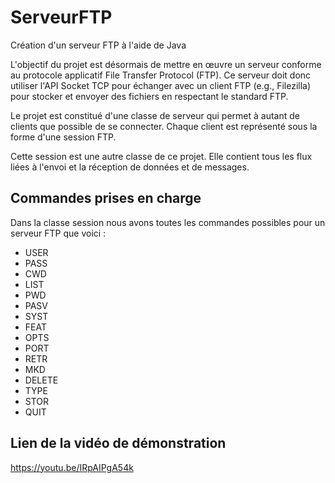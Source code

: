 # ServeurFTP
Création d'un serveur FTP à l'aide de Java

L'objectif du projet est désormais de mettre en œuvre un serveur conforme au protocole applicatif File Transfer Protocol (FTP). Ce serveur doit donc utiliser l'API Socket TCP pour échanger avec un client FTP (e.g., Filezilla) pour stocker et envoyer des fichiers en respectant le standard FTP.

Le projet est constitué d'une classe de serveur qui permet à autant de clients que possible de se connecter. Chaque client est représenté sous la forme d'une session FTP.

Cette session est une autre classe de ce projet. Elle contient tous les flux liées à l'envoi et la réception de données et de messages.



## Commandes prises en charge

Dans la classe session nous avons toutes les commandes possibles pour un serveur FTP que voici :

- USER
- PASS
- CWD
- LIST
- PWD
- PASV
- SYST
- FEAT
- OPTS
- PORT
- RETR
- MKD
- DELETE
- TYPE
- STOR
- QUIT

## Lien de la vidéo de démonstration

https://youtu.be/IRpAIPgA54k
